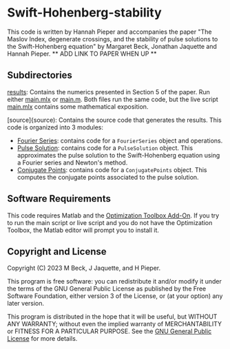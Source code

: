 # Swift-Hohenberg-stability
This code is written by Hannah Pieper and accompanies the paper "The Maslov 
Index, degenerate crossings, and the stability of pulse solutions to the 
Swift-Hohenberg equation" by Margaret Beck, Jonathan Jaquette and Hannah Pieper. 
** ADD LINK TO PAPER WHEN UP ** 

## Subdirectories 
[results](results): Contains the numerics presented in Section 5 of the paper. 
Run either [main.mlx](results/main.mlx) or [main.m](results/main_script.m). Both files
run the same code, but the live script [main.mlx](results/main.mlx) contains 
some mathematical exposition. 

[source]{source): Contains the source code that generates the results. This 
code is organized into 3 modules: 
* [Fourier Series](source/@FourierSeries): contains code for a `FourierSeries` object 
and operations.
* [Pulse Solution](source/@PulseSolution): contains code for a `PulseSolution`
object. This approximates the pulse solution to the Swift-Hohenberg equation 
using a Fourier series and Newton's method. 
* [Conjugate Points](source/@ConjugatePoints): contains code for a `ConjugatePoints` 
object. This computes the conjugate points associated to the pulse solution. 


## Software Requirements
This code requires Matlab and the [Optimization Toolbox Add-On](https://www.mathworks.com/products/optimization.html). 
If you try to run the main script or live script and you do not have the 
Optimization Toolbox, the Matlab editor will prompt you to install it. 


## Copyright and License 

Copyright (C) 2023  M Beck, J Jaquette, and H Pieper.

This program is free software: you can redistribute it and/or modify it
under the terms of the GNU General Public License as published by
the Free Software Foundation, either version 3 of the License, or
(at your option) any later version.

This program is distributed in the hope that it will be useful, but
WITHOUT ANY WARRANTY; without even the implied warranty of
MERCHANTABILITY or FITNESS FOR A PARTICULAR PURPOSE.  See the
[GNU General Public License](LICENSE) for more details.
